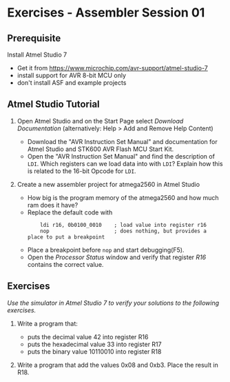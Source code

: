 Exercises - Assembler Session 01
================================


Prerequisite
------------
Install Atmel Studio 7
   * Get it from https://www.microchip.com/avr-support/atmel-studio-7
   * install support for AVR 8-bit MCU only
   * don't install ASF and example projects


Atmel Studio Tutorial
---------------------

1. Open Atmel Studio and on the Start Page select *Download Documentation* (alternatively: Help > Add and Remove Help Content)
    * Download the "AVR Instruction Set Manual" and documentation for Atmel Studio and STK600 AVR Flash MCU Start Kit.
    * Open the "AVR Instruction Set Manual" and find the description of `LDI`. Which registers can we load data into with `LDI`? Explain how this is related to the 16-bit Opcode for `LDI`.

1. Create a new assembler project for atmega2560 in Atmel Studio
    * How big is the program memory of the atmega2560 and how much ram does it have?
    * Replace the default code with 
        ```avrasm 
            ldi r16, 0b0100_0010    ; load value into register r16
            nop                     ; does nothing, but provides a place to put a breakpoint
        ```  
    * Place a breakpoint before `nop` and start debugging(F5). 
    * Open the *Processor Status* window and verify that register *R16* contains the correct value.


Exercises
---------

*Use the simulator in Atmel Studio 7 to verify your solutions to the following exercises.*

1. Write a program that:
    * puts the decimal value 42 into register R16
    * puts the hexadecimal value 33 into register R17
    * puts the binary value 10110010 into register R18

1. Write a program that add the values 0x08 and 0xb3. Place the result in R18.

